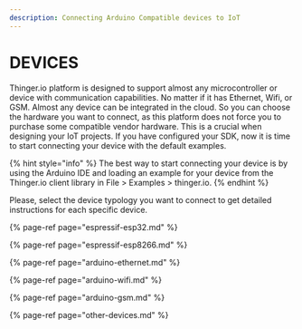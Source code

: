 ```yaml
---
description: Connecting Arduino Compatible devices to IoT
---
```


# DEVICES

Thinger.io platform is designed to support almost any microcontroller or device with communication capabilities. No matter if it has Ethernet, Wifi, or GSM. Almost any device can be integrated in the cloud. So you can choose the hardware you want to connect, as this platform does not force you to purchase some compatible vendor hardware. This is a crucial when designing your IoT projects. If you have configured your SDK, now it is time to start connecting your device with the default examples.

{% hint style="info" %}
The best way to start connecting your device is by using the Arduino IDE and loading an example for your device from the Thinger.io client library in File &gt; Examples &gt; thinger.io.
{% endhint %}

Please, select the device typology you want to connect to get detailed instructions for each specific device.

{% page-ref page="espressif-esp32.md" %}

{% page-ref page="espressif-esp8266.md" %}

{% page-ref page="arduino-ethernet.md" %}

{% page-ref page="arduino-wifi.md" %}

{% page-ref page="arduino-gsm.md" %}

{% page-ref page="other-devices.md" %}

